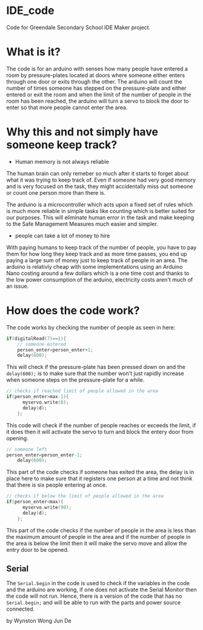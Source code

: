 # IDE_code
Code for Greendale Secondary School IDE Maker project.


# What is it?
The code is for an arduino with senses how many people have entered a room by pressure-plates located at doors where someone either enters through one door or exits through the other. The arduino will count the number of times someone has stepped on the pressure-plate and either entered or exit the room and when the limit of the number of people in the room has been reached, the arduino will turn a servo to block the door to enter so that more people cannot enter the area.


# Why this and not simply have someone keep track?
* Human memory is not always reliable


The human brain can only remeber so much after it starts to forget about what it was trying to keep track of. Even if someone had very good memory and is very focused on the task, they might accidentally miss out someone or count one person more than there is.

The arduino is a microcontroller which acts upon a fixed set of rules which is much more reliable in simple tasks like counting which is better suited for our purposes. This will eliminate human error in the task and make keeping to the Safe Management Measures much easier and simpler.


* people can take a lot of money to hire


With paying humans to keep track of the number of people, you have to pay them for how long they keep track and as more time passes, you end up paying a large sum of money just to keep track of people in an area. The arduino is relativly cheap with some implementations using an Arduino Nano costing around a few dollars which is a one time cost and thanks to the low power consumption of the arduino, electricity costs aren't much of an issue.


# How does the code work?
The code works by checking the number of people as seen in here:


```objectivec
if(digitalRead(7)==1){
    // someone entered
    person_enter=person_enter+1; 
    delay(600);
```


This will check if the pressure-plate has been pressed down on and the `delay(600);` is to make sure that the number won't just rapidly increase when someone steps on the pressure-plate for a while.


```objectivec
// checks if reached limit of people allowed in the area
if(person_enter>max-1){      
      myservo.write(0);
      delay(d);
    };
 ```


This code will check if the number of people reaches or exceeds the limit, if it does then it will activate the servo to turn and block the entery door from opening.


```objectivec
// someone left
person_enter=person_enter-1; 
    delay(600);
```


This part of the code checks if someone has exited the area, the delay is in place here to make sure that it registers one person at a time and not think that there is six people entering at once.



```objectivec
// checks if below the limit of people allowed in the area
if(person_enter<max){        
      myservo.write(90);
      delay(d);
    };
```

This part of the code checks if the number of people in the area is less than the maximum amount of people in the area and if the number of people in the area is below the limit then it will make the servo move and allow the entry door to be opened.



## Serial
The ```Serial.begin``` in the code is used to check if the variables in the code and the arduino are working, if one does not activate the Serial Monitor then the code will not run. Hence, there is a version of the code that has no `Serial.begin;` and will be able to run with the parts and power source connected.

   by Wynston Wong Jun De
